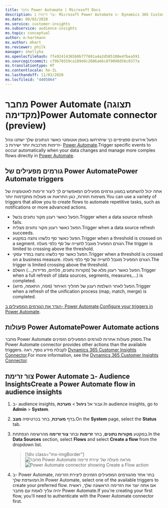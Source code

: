 ```yaml
---
title: מחבר Power Automate | Microsoft Docs
description: צור זרימות ב- Microsoft Power Automate מ- Dynamics 365 Customer Insights.
ms.date: 08/03/2020
ms.service: customer-insights
ms.subservice: audience-insights
ms.topic: conceptual
author: m-hartmann
ms.author: mhart
ms.reviewer: philk
manager: shellyha
ms.openlocfilehash: ffe92414365b0b777691a4a2d585100e4fbea591
ms.sourcegitcommit: cf9b78559ca189d4c2086a66c879098d56c0377a
ms.translationtype: HT
ms.contentlocale: he-IL
ms.lasthandoff: 11/03/2020
ms.locfileid: "4405864"
---
```

# <a name="power-automate-connector-preview"></a><span data-ttu-id="f7d96-103">מחבר Power Automate (תצוגה מקדימה)</span><span class="sxs-lookup"><span data-stu-id="f7d96-103">Power Automate connector (preview)</span></span>

<span data-ttu-id="f7d96-104">הפעל אירועים ספציפיים כך שיתרחשו באופן אוטומטי כאשר הנתונים שלך ישתנו ונהל זרימות מורכבות יותר ישירות ב- [Power Automate](https://flow.microsoft.com/).</span><span class="sxs-lookup"><span data-stu-id="f7d96-104">Trigger specific events to occur automatically when your data changes and manage more complex flows directly in [Power Automate](https://flow.microsoft.com/).</span></span>

## <a name="power-automate-triggers"></a><span data-ttu-id="f7d96-105">גורמים מפעילים של Power Automate</span><span class="sxs-lookup"><span data-stu-id="f7d96-105">Power Automate triggers</span></span>

<span data-ttu-id="f7d96-106">אתה יכול להשתמש במגוון גורמים מפעילים המאפשרים לך ליצור זרימות לאוטומציה של משימות חוזרות, כגון התראות או פעולות מתקדמות יותר.</span><span class="sxs-lookup"><span data-stu-id="f7d96-106">You can use a variety of triggers that allow you to create flows to automate repetitive tasks, such as notifications or more advanced actions.</span></span> 

- <span data-ttu-id="f7d96-107">הפעל כאשר רענון מקור נתונים נכשל.</span><span class="sxs-lookup"><span data-stu-id="f7d96-107">Trigger when a data source refresh fails.</span></span> 
- <span data-ttu-id="f7d96-108">הפעל כאשר רענון מקור נתונים מצליח.</span><span class="sxs-lookup"><span data-stu-id="f7d96-108">Trigger when a data source refresh succeeds.</span></span>
- <span data-ttu-id="f7d96-109">הפעל כאשר סף כלשהו נחצה במקטע.</span><span class="sxs-lookup"><span data-stu-id="f7d96-109">Trigger when a threshold is crossed on a segment.</span></span> <span data-ttu-id="f7d96-110">הגורם המפעיל מוגבל לחצייה של סף כלפי מעלה.</span><span class="sxs-lookup"><span data-stu-id="f7d96-110">The trigger is limited to crossing above the threshold.</span></span>
- <span data-ttu-id="f7d96-111">הפעל כאשר סף כלשהו נחצה במדד עסקי.</span><span class="sxs-lookup"><span data-stu-id="f7d96-111">Trigger when a threshold is crossed on a business measure.</span></span> <span data-ttu-id="f7d96-112">הגורם המפעיל מוגבל לחצייה של סף כלפי מעלה.</span><span class="sxs-lookup"><span data-stu-id="f7d96-112">The trigger is limited crossing above the threshold.</span></span>
- <span data-ttu-id="f7d96-113">הפעל כאשר רענון מלא של (מקורות נתונים, פלחים, מדידות,...) הושלם.</span><span class="sxs-lookup"><span data-stu-id="f7d96-113">Trigger when a full refresh of (data sources, segments, measures,...) is completed.</span></span>
- <span data-ttu-id="f7d96-114">הפעל לאחר השלמת רענון של תהליך האיחוד (מפה, התאמה, מיזוג).</span><span class="sxs-lookup"><span data-stu-id="f7d96-114">Trigger when a refresh of the unification process (map, match, merge) is completed.</span></span>

<span data-ttu-id="f7d96-115">[הגדר את הגורמים המפעילים ב- Power Automate](https://flow.microsoft.com/connectors/shared_customerinsights/dynamics-365-customer-insights-connector/).</span><span class="sxs-lookup"><span data-stu-id="f7d96-115">[Configure your triggers in Power Automate](https://flow.microsoft.com/connectors/shared_customerinsights/dynamics-365-customer-insights-connector/).</span></span>

## <a name="power-automate-actions"></a><span data-ttu-id="f7d96-116">פעולות Power Automate</span><span class="sxs-lookup"><span data-stu-id="f7d96-116">Power Automate actions</span></span>
<span data-ttu-id="f7d96-117">מחבר Power Automate מספק פעולות אחרות לגורמים המפעילים הזמינים.</span><span class="sxs-lookup"><span data-stu-id="f7d96-117">The Power Automate connector provides other actions than the available triggers.</span></span> <span data-ttu-id="f7d96-118">לקבלת מידע נוסף, ראה [Dynamics 365 Customer Insights Connector](https://docs.microsoft.com/connectors/customerinsights/).</span><span class="sxs-lookup"><span data-stu-id="f7d96-118">For more information, see the [Dynamics 365 Customer Insights Connector](https://docs.microsoft.com/connectors/customerinsights/).</span></span>

## <a name="create-a-power-automate-flow-in-audience-insights"></a><span data-ttu-id="f7d96-119">צור זרימת Power Automate ב- Audience Insights</span><span class="sxs-lookup"><span data-stu-id="f7d96-119">Create a Power Automate flow in audience insights</span></span>

1. <span data-ttu-id="f7d96-120">ב- audience insights, עבור אל **ניהול** > **מערכת**.</span><span class="sxs-lookup"><span data-stu-id="f7d96-120">In audience insights, go to **Admin** > **System**.</span></span>

1. <span data-ttu-id="f7d96-121">בדף **מערכת**, בחר בכרטיסיה **מצב**.</span><span class="sxs-lookup"><span data-stu-id="f7d96-121">On the **System** page, select the **Status** tab.</span></span>

1. <span data-ttu-id="f7d96-122">במקטע **מקורות נתונים**, בחר **זרימות** ובחר **צור זרימה** מהרשימה הנפתחת.</span><span class="sxs-lookup"><span data-stu-id="f7d96-122">In the **Data Sources** section, select **Flows** and select **Create a flow** from the dropdown list.</span></span>
   > [!div class="mx-imgBorder"]
   > <span data-ttu-id="f7d96-123">![מחבר Power Automate מראה פעולה של יצירת זרימה](media/power-automate-connector-create-flow.png "מחבר Power Automate מראה פעולה של יצירת זרימה")</span><span class="sxs-lookup"><span data-stu-id="f7d96-123">![Power Automate connector showing Create a Flow action](media/power-automate-connector-create-flow.png "Power Automate connector showing Create a Flow action")</span></span>

1. <span data-ttu-id="f7d96-124">ב- Power Automate, בחר אחד מהגורמים המפעילים הזמינים ליצירת הזרימה המועדפת שלך.</span><span class="sxs-lookup"><span data-stu-id="f7d96-124">In Power Automate, select one of the available triggers to create your preferred flow.</span></span> <span data-ttu-id="f7d96-125">אם אתה יוצר את הזרימה הראשונה שלך, ראשית יהיה עליך לאמת עם מחבר Power Automate.</span><span class="sxs-lookup"><span data-stu-id="f7d96-125">If you're creating your first flow, you'll need to authenticate with the Power Automate connector first.</span></span>
